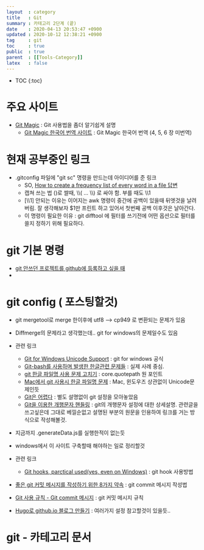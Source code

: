 ```yaml
---
layout  : category
title   : Git 
summary : 카테고리 2단계 (끝)
date    : 2020-04-13 20:53:47 +0900
updated : 2020-10-12 12:38:21 +0900
tag     : git 
toc     : true
public  : true
parent  : [[Tools-Category]] 
latex   : false
---
```

* TOC
{:toc}

# 주요 사이트

* [Git Magic](http://www-cs-students.stanford.edu/~blynn/gitmagic/) :  Git 사용법을 좀더 알기쉽게 설명
  * [Git Magic 한국어 번역 사이트](http://www-cs-students.stanford.edu/~blynn/gitmagic/intl/ko/) : Git Magic 한국어 번역 (4, 5, 6 장 미번역)

# 현재 공부중인 링크

* .gitconfig 파일에 "git sc" 명령을 만드는데 아이디어를 준 링크
  * SO, [How to create a frequency list of every word in a file 답변](https://stackoverflow.com/a/10552948/9457247)
  * 캡쳐 쓰는 법 ()로 쌀때, \\\\( ... \\\\) 로 싸야 함. 부를 때도 \\\\1
  * [\\\\1] 안되는 이유는 이어지는 awk 명령이 중간에 공백이 있을때 뒤엣것을 날려버림. 잘 생각해보자 $1만 프린트 하고 있어서 첫번째 공백 이후것은 날아간다.
  * 이 명령이 필요한 이유 : git difftool 에 필터를 쓰기전에 어떤 옵션으로 필터를 쓸지 정하기 위해 필요하다.

# git 기본 명령

* [git 안쓰던 프로젝트를 github에 등록하고 싶을 때](https://git-scm.com/book/ko/v2/Git의-기초-리모트-저장소#_리모트_저장소_추가하기)
* 

# git config ( 포스팅할것)

* git mergetool로 merge 한이후에 utf8 --> cp949 로 변환되는 문제가 있음
* Diffmerge의 문제라고 생각했는데.. git for windows의 문제일수도 있음
* 관련 링크
  * [Git for Windows Unicode Support](https://github.com/msysgit/msysgit/wiki/Git-for-Windows-Unicode-Support#windows-settings) : git for windows 공식
  * [Git-bash를 사용하며 발생한 한글관련 문제들](https://www.slipp.net/wiki/pages/viewpage.action?pageId=5800002) : 실제 사례 중심.
  * [git 한글 파일명 사용 문제 고치기](https://edykim.com/ko/post/git-fix-problem-using-filename-core.quotepath/) : core.quotepath 원 포인트
  * [Mac에서 git 사용시 한글 파일명 문제](https://blog.asamaru.net/2017/06/26/mac-os-git-korean-file-name-corequotepath/) : Mac, 윈도우즈 상관없이 Unicode문제인듯
  * [Git은 어렵다](https://sncap.tistory.com/630) : 별도 설명없이 git 설정을 모아놓았음
  * [Git을 이용한 개행문자 핸들링](https://reiphiel.tistory.com/entry/git-handle-newline) : git의 개행문자 설정에 대한 상세설명. 관련글을 쓰고싶은데 그대로 베낄순없고 설명된 부분의 원문을 인용하여 링크를 거는 방식으로 작성해볼것.

* 지금까지 .generateData.js를 실행한적이 없는듯
* windows에서 이 사이트 구축할때 해야하는 일로 정리할것
* 관련 링크
  * [Git hooks, parctical used(yes, even on Windows)](https://www.tygertec.com/git-hooks-practical-uses-windows/) : git hook 사용방법

* [좋은 git 커밋 메시지를 작성하기 위한 8가지 약속](https://djkeh.github.io/articles/How-to-write-a-git-commit-message-kor/) :  git commit 메시지 작성법
* [Git 사용 규칙 - Git commit 메시지](https://tttsss77.tistory.com/58) : git 커밋 메시지 규칙
* [Hugo로 github.io 블로그 만들기](https://ryan-han.com/post/etc/creating_static_blog/) : 여러가지 설정 참고할것이 있을듯..

# git - 카테고리 문서 
